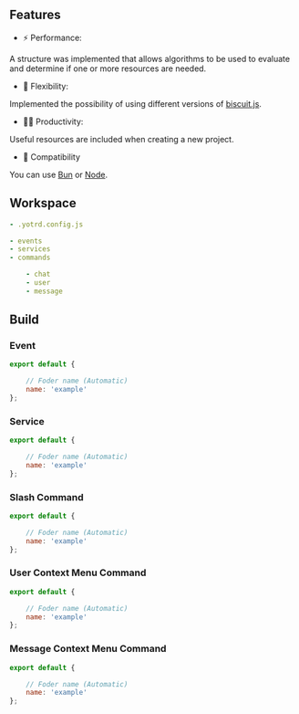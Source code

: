 ## Features

- ⚡ Performance:

A structure was implemented that allows algorithms to be used to evaluate and determine if one or more resources are needed.

- 🧱 Flexibility:

Implemented the possibility of using different versions of [biscuit.js](https://www.biscuitjs.com).

- 💪🏻 Productivity:

Useful resources are included when creating a new project.

- 🚀 Compatibility

You can use [Bun](https://bun.sh) or [Node](https://nodejs.org).

## Workspace

```yml
- .yotrd.config.js

- events
- services
- commands

    - chat
    - user
    - message
```

## Build

### Event

```js
export default {

    // Foder name (Automatic)
    name: 'example'
};
```

### Service

```js
export default {

    // Foder name (Automatic)
    name: 'example'
};
```

### Slash Command

```js
export default {

    // Foder name (Automatic)
    name: 'example'
};
```

### User Context Menu Command

```js
export default {

    // Foder name (Automatic)
    name: 'example'
};
```

### Message Context Menu Command

```js
export default {

    // Foder name (Automatic)
    name: 'example'
};
```
